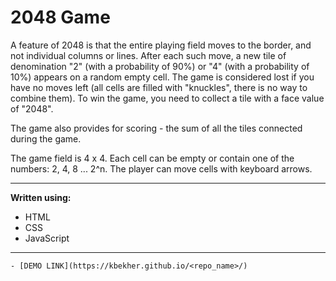 # 2048 Game

A feature of 2048 is that the entire playing field moves to the border, and not individual columns or lines. After each such move, a new tile of denomination "2" (with a probability of 90%) or "4" (with a probability of 10%) appears on a random empty cell. The game is considered lost if you have no moves left (all cells are filled with "knuckles", there is no way to combine them). To win the game, you need to collect a tile with a face value of "2048".

The game also provides for scoring - the sum of all the tiles connected during the game.

The game field is 4 x 4. Each cell can be empty or contain one of the numbers: 2, 4, 8 ... 2^n. The player can move cells with keyboard arrows.

_____

**Written using:**
* HTML
* CSS
* JavaScript
_____

    - [DEMO LINK](https://kbekher.github.io/<repo_name>/)
